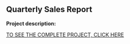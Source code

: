 ## Quarterly Sales Report

**Project description:** 



[TO SEE THE COMPLETE PROJECT, CLICK HERE](https://github.com/MiguelAhumada/MiguelAhumada.github.io/blob/main/PowerBI/QuarterlySalesReport/QuarterlySalesReport.pbix)




